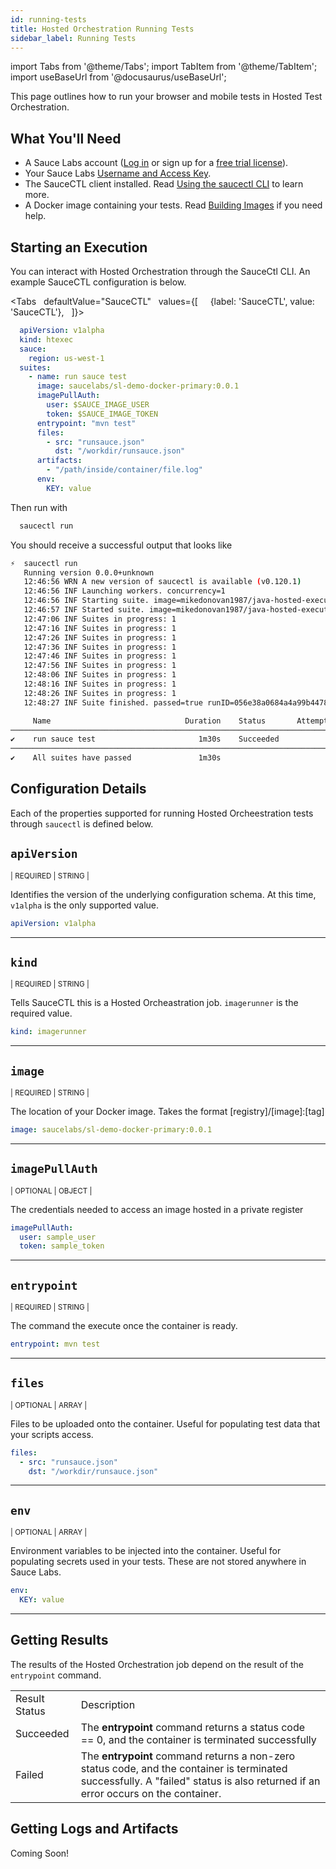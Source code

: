 ```yaml
---
id: running-tests
title: Hosted Orchestration Running Tests
sidebar_label: Running Tests
---
```


import Tabs from '@theme/Tabs';
import TabItem from '@theme/TabItem';
import useBaseUrl from '@docusaurus/useBaseUrl';

This page outlines how to run your browser and mobile tests in Hosted Test Orchestration.

## What You'll Need

- A Sauce Labs account ([Log in](https://accounts.saucelabs.com/am/XUI/#login/) or sign up for a [free trial license](https://saucelabs.com/sign-up)).
- Your Sauce Labs [Username and Access Key](https://app.saucelabs.com/user-settings).
- The SauceCTL client installed. Read [Using the saucectl CLI](../dev/cli/saucectl) to learn more.
- A Docker image containing your tests. Read [Building Images](./building-images) if you need help.

## Starting an Execution

You can interact with Hosted Orchestration through the SauceCtl CLI. An example SauceCTL configuration is below.

<Tabs
     defaultValue="SauceCTL"
     values={[
       {label: 'SauceCTL', value: 'SauceCTL'},
     ]}>
  <TabItem value="SauceCTL">

  ```yaml
    apiVersion: v1alpha
    kind: htexec
    sauce:
      region: us-west-1
    suites:
      - name: run sauce test
        image: saucelabs/sl-demo-docker-primary:0.0.1
        imagePullAuth:
          user: $SAUCE_IMAGE_USER
          token: $SAUCE_IMAGE_TOKEN
        entrypoint: "mvn test"
        files:
          - src: "runsauce.json"
            dst: "/workdir/runsauce.json"
        artifacts:
          - "/path/inside/container/file.log"
        env: 
          KEY: value
  ```

  Then run with

  ```bash
    saucectl run
  ```

  You should receive a successful output that looks like

  ```bash
  ⚡  saucectl run
     Running version 0.0.0+unknown
     12:46:56 WRN A new version of saucectl is available (v0.120.1)
     12:46:56 INF Launching workers. concurrency=1
     12:46:56 INF Starting suite. image=mikedonovan1987/java-hosted-execution:pr-1 suite="run sauce test"
     12:46:57 INF Started suite. image=mikedonovan1987/java-hosted-execution:pr-1 runID=056e38a0684a4a99b4478aa73f214e3f suite="run sauce test"
     12:47:06 INF Suites in progress: 1
     12:47:16 INF Suites in progress: 1
     12:47:26 INF Suites in progress: 1
     12:47:36 INF Suites in progress: 1
     12:47:46 INF Suites in progress: 1
     12:47:56 INF Suites in progress: 1
     12:48:06 INF Suites in progress: 1
     12:48:16 INF Suites in progress: 1
     12:48:26 INF Suites in progress: 1
     12:48:27 INF Suite finished. passed=true runID=056e38a0684a4a99b4478aa73f214e3f suite="run sauce test"

       Name                              Duration    Status       Attempts
────────────────────────────────────────────────────────────────────────────
  ✔    run sauce test                       1m30s    Succeeded           1
────────────────────────────────────────────────────────────────────────────
  ✔    All suites have passed               1m30s
  ```
  </TabItem>
</Tabs>

## Configuration Details

Each of the properties supported for running Hosted Orcheestration tests through `saucectl` is defined below.

## `apiVersion`

<p><small>| REQUIRED | STRING |</small></p>

Identifies the version of the underlying configuration schema. At this time, `v1alpha` is the only supported value.

```yaml
apiVersion: v1alpha
```

---

## `kind`

<p><small>| REQUIRED | STRING |</small></p>

Tells SauceCTL this is a Hosted Orcheastration job. `imagerunner` is the required value.

```yaml
kind: imagerunner
```

---

## `image`

<p><small>| REQUIRED | STRING |</small></p>

The location of your Docker image. Takes the format [registry]/[image]:[tag]

```yaml
image: saucelabs/sl-demo-docker-primary:0.0.1
```

---

## `imagePullAuth`

<p><small>| OPTIONAL | OBJECT |</small></p>

The credentials needed to access an image hosted in a private register

```yaml
imagePullAuth: 
  user: sample_user
  token: sample_token
```

---

## `entrypoint`

<p><small>| REQUIRED | STRING |</small></p>

The command the execute once the container is ready.

```yaml
entrypoint: mvn test
```

---

## `files`

<p><small>| OPTIONAL | ARRAY |</small></p>

Files to be uploaded onto the container. Useful for populating test data that your scripts access.

```yaml
files:
  - src: "runsauce.json"
    dst: "/workdir/runsauce.json"
```

---

## `env`

<p><small>| OPTIONAL | ARRAY |</small></p>

Environment variables to be injected into the container. Useful for populating secrets used in your tests. These are not stored anywhere in Sauce Labs.

```yaml
env: 
  KEY: value
```

---


## Getting Results

The results of the Hosted Orchestration job depend on the result of the ```entrypoint``` command.
<table>
  <tr>
    <td>Result Status</td>
    <td>Description</td>
  </tr>
  <tr>
    <td>Succeeded</td>
    <td>The <b>entrypoint</b> command returns a status code == 0, and the container is terminated successfully</td>
  </tr>
  <tr>
    <td>Failed</td>
    <td>The <b>entrypoint</b> command returns a non-zero status code, and the container is terminated successfully. A "failed" status is also returned if an error occurs on the container.</td>
  </tr>
</table>

## Getting Logs and Artifacts

Coming Soon!

